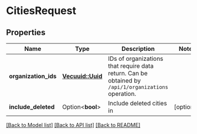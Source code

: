 # CitiesRequest

## Properties

Name | Type | Description | Notes
------------ | ------------- | ------------- | -------------
**organization_ids** | [**Vec<uuid::Uuid>**](uuid::Uuid.md) | IDs of organizations that require data return.                Can be obtained by `/api/1/organizations` operation. | 
**include_deleted** | Option<**bool**> | Include deleted cities in  | [optional]

[[Back to Model list]](../README.md#documentation-for-models) [[Back to API list]](../README.md#documentation-for-api-endpoints) [[Back to README]](../README.md)


